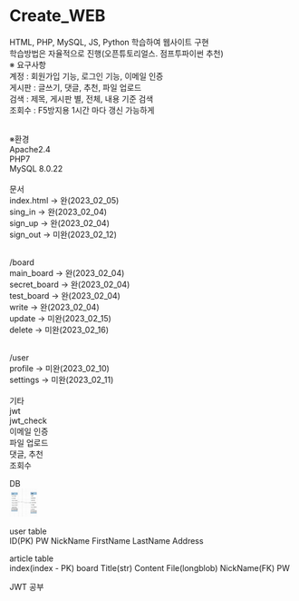 # Create_WEB

HTML, PHP, MySQL, JS, Python 학습하여 웹사이트 구현<br/>
학습방법은 자율적으로 진행(오픈튜토리얼스. 점프투파이썬 추천)<br/>
※ 요구사항<br/>
  계정 : 회원가입 기능,   로그인 기능,  이메일 인증 <br/>
  게시판 : 글쓰기, 댓글, 추천, 파일 업로드<br/>
  검색 : 제목, 게시판 별, 전체, 내용 기준 검색<br/>
  조회수 : F5방지용 1시간 마다 갱신 가능하게<br/><br/>

※환경<br/>
Apache2.4<br/>
PHP7<br/>
MySQL 8.0.22<br/>
<br/>
문서<br/>
index.html -> 완(2023_02_05)<br/>
sing_in    -> 완(2023_02_04)<br/>
sign_up    -> 완(2023_02_04)<br/>
sign_out   -> 미완(2023_02_12)<br/><br/>

/board<br/>
main_board    -> 완(2023_02_04)<br/>
secret_board  -> 완(2023_02_04)<br/>
test_board    -> 완(2023_02_04)<br/>
write         -> 완(2023_02_04)<br/>
update        -> 미완(2023_02_15)<br/>
delete        -> 미완(2023_02_16)<br/><br/>

/user<br/>
profile       -> 미완(2023_02_10)<br/>
settings      -> 미완(2023_02_11)<br/>
<br/>
기타<br/>
jwt<br/>
jwt_check<br/>
이메일 인증<br/>
파일 업로드<br/>
댓글, 추천<br/>
조회수<br/>

DB<br/>
<img src=image/1.png width=50px, height=50px>

user table<br/>
ID(PK) PW NickName FirstName LastName Address

article table<br/>
index(index - PK) board Title(str) Content File(longblob)  NickName(FK) PW
<!--대용량 데이터 업로드 https://anotherspringfield.tistory.com/100-->


JWT 공부<br/>
